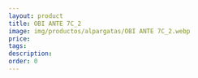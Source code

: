 ```yaml
---
layout: product
title: OBI ANTE 7C_2
image: img/productos/alpargatas/OBI ANTE 7C_2.webp
price: 
tags: 
description: 
order: 0
---
```

